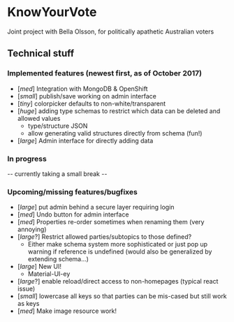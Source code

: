 # KnowYourVote
Joint project with Bella Olsson, for politically apathetic Australian voters


## Technical stuff


### Implemented features (newest first, as of October 2017)

* [_med_] Integration with MongoDB & OpenShift
* [_small_] publish/save working on admin interface
* [_tiny_] colorpicker defaults to non-white/transparent
* [_huge_] adding type schemas to restrict which data can be deleted and allowed values
    * type/structure JSON
    * allow generating valid structures directly from schema (fun!)
* [_large_] Admin interface for directly adding data

### In progress

-- currently taking a small break --

### Upcoming/missing features/bugfixes

* [_large_] put admin behind a secure layer requiring login
* [_med_] Undo button for admin interface
* [_med_] Properties re-order sometimes when renaming them (very annoying)
* [_large_?] Restrict allowed parties/subtopics to those defined?
    *  Either make schema system more sophisticated or just pop up warning if reference is undefined (would also be generalized by extending schema...)
* [_large_] New UI!
    *  Material-UI-ey
* [_large_?] enable reload/direct access to non-homepages (typical react issue)
* [_small_] lowercase all keys so that parties can be mis-cased but still work as keys
* [_med_] Make image resource work!